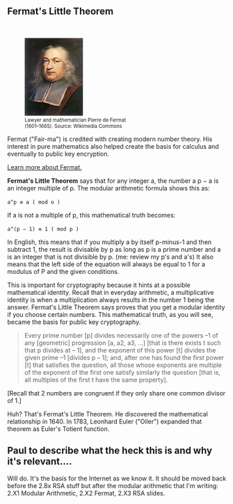 ## Fermat's Little Theorem 
<br>
<figure class="snippetimg" style="margin: 10 auto;width:50%">
  <img src=".guides/img/Fermat.jpg" alt="Lawyer and mathematician Pierre de Fermat (1601 – 1665) 
*Source: Wikimedia Commons*">
  <figcaption style="font-size: 0.8em; text-align: left;">Lawyer and mathematician Pierre de Fermat (1601–1665). 
 Source: Wikimedia Commons</figcaption>
</figure>

Fermat ("Fair-ma") is credited with creating modern number theory. His interest in pure mathematics also helped create the basis for calculus and eventually to public key encryption.


[Learn more about Fermat.](http://www.storyofmathematics.com/17th_fermat.html.)


**Fermat's Little Theorem** says that for any integer a, the number a p − a is an integer multiple of p. The modular arithmetic formula shows this as:

```a^p ≡ a ( mod o )```


If a is not a multiple of p, this mathematical truth becomes:

```a^(p − 1) ≡ 1 ( mod p )```

In English, this means that if you multiply a by itself p-minus-1 and then subtract 1, the result is divisable by p as long as p is a prime number and a is an integer that is not divisible by p. (me: review my p's and a's) It also means that the left side of the equation will always be equal to 1 for a modulus of P and the given conditions.

This is important for cryptography because it hints at a possible mathematical identity. Recall that in everyday arithmetic, a multiplicative identity is when a multiplication always results in the number 1 being the answer. Fermat's Little Theorem says proves that you get a modular identity if you choose certain numbers. This mathematical truth, as you will see, became the basis for public key cryptography.

>Every prime number [p] divides necessarily one of the powers –1 of any [geometric] progression [a, a2, a3, ...] [that is there exists t such that p divides at – 1], and the exponent of this power [t] divides the given prime –1 [divides p – 1]; and, after one has found the first power [t] that satisfies the question, all those whose exponents are multiple of the exponent of the first one satisfy similarly the question [that is, all multiples of the first t have the same property].


[Recall that 2 numbers are congruent if they only share one common divisor of 1.]

Huh? That's Fermat's Little Theorem. He discovered the mathematical relationship in 1640. In 1783, Leonhard Euler ("Oiler") expanded that theorem as Euler's Totient function.

## Paul to describe what the heck this is and why it's relevant....
Will do. It's the basis for the Internet as we know it. It should be moved back before the 2.8x RSA stuff but after the modular arithmetic that I'm writing: 2.X1 Modular Arithmetic, 2.X2 Fermat, 2.X3 RSA slides.

